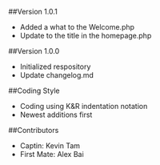 ##Version 1.0.1
* Added a what to the Welcome.php
* Update to the title in the homepage.php

##Version 1.0.0
* Initialized respository 
* Update changelog.md

##Coding Style
* Coding using K&R indentation notation
* Newest additions first

##Contributors
* Captin: Kevin Tam 
* First Mate: Alex Bai